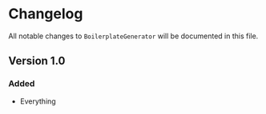 # Changelog

All notable changes to `BoilerplateGenerator` will be documented in this file.

## Version 1.0

### Added
- Everything
